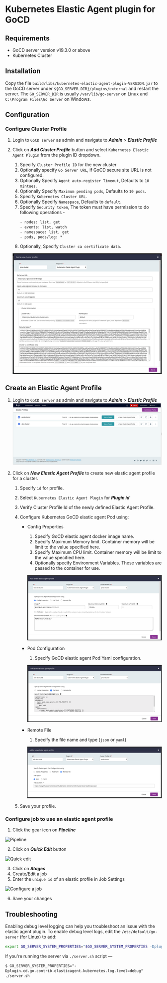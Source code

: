 # Kubernetes Elastic Agent plugin for GoCD

## Requirements

* GoCD server version v19.3.0 or above
* Kubernetes Cluster

## Installation

Copy the file `build/libs/kubernetes-elastic-agent-plugin-VERSION.jar` to the GoCD server under `${GO_SERVER_DIR}/plugins/external` 
and restart the server. The `GO_SERVER_DIR` is usually `/var/lib/go-server` on Linux and `C:\Program Files\Go Server` 
on Windows.

## Configuration

### Configure Cluster Profile

1. Login to `GoCD server` as admin and navigate to **_Admin_** _>_ **_Elastic Profile_**
2. Click on **_Add Cluster Profile_** button and select `Kubernetes Elastic Agent Plugin` from the plugin ID dropdown.
    1. Specify `Cluster Profile ID` for the new cluster
    1. Optionally specify `Go Server URL`, if GoCD secure site URL is not configured.
    2. Optionally Specify `Agent auto-register Timeout`, Defaults to `10 mintues`.
    3. Optionally Specify `Maximum pending pods`, Defaults to `10 pods`.
    4. Specify `Kubernetes Cluster URL`.
    5. Optionally Specify `Namespace`, Defaults to `default`.
    6. Specify `Security token`, The token must have permission to do following operations -
        ```
        - nodes: list, get
        - events: list, watch
        - namespace: list, get
        - pods, pods/log: *
        ```
    7. Optionally, Specify `Cluster ca certificate data`.
    
    !["Kubernetes Cluster Profile"][1]

## Create an Elastic Agent Profile

1. Login to `GoCD server` as admin and navigate to **_Admin_** _>_ **_Elastic Profile_**
    ![Elastic Profiles][2]

2. Click on **_New Elastic Agent Profile_** to create new elastic agent profile for a cluster.
    1. Specify `id` for profile.
    2. Select `Kubernetes Elastic Agent Plugin` for **_Plugin id_**
    3. Verify Cluster Profile Id of the newly defined Elastic Agent Profile.
    4. Configure Kubernetes GoCD elastic agent Pod using:
        - Config Properties
            1. Specify GoCD elastic agent docker image name.
            2. Specify Maximum Memory limit. Container memory will be limit to the value specified here.
            3. Specify Maximum CPU limit. Container memory will be limit to the value specified here.
            4. Optionally specify Environment Variables. These variables are passed to the container for use.
            
            ![Create elastic profile using config properties][3]

        - Pod Configuration
            1. Specify GoCD elastic agent Pod Yaml configuration.
            
            ![Create elastic profile using pod configuration][4]

        - Remote File
            1. Specify the file name and type (`json` or `yaml`)

            ![Create elastic profile using remote file configuration][8]

    5. Save your profile.
    
    

### Configure job to use an elastic agent profile

1. Click the gear icon on **_Pipeline_**

![Pipeline][5]

2. Click on **_Quick Edit_** button

![Quick edit][6]

3. Click on **_Stages_**
4. Create/Edit a job
5. Enter the `unique id` of an elastic profile in Job Settings

![Configure a job][7]

6. Save your changes

## Troubleshooting

Enabling debug level logging can help you troubleshoot an issue with the elastic agent plugin. To enable debug level logs, edit the `/etc/default/go-server` (for Linux) to add:

```bash
export GO_SERVER_SYSTEM_PROPERTIES="$GO_SERVER_SYSTEM_PROPERTIES -Dplugin.cd.go.contrib.elasticagent.kubernetes.log.level=debug"
```

If you're running the server via `./server.sh` script —

```
$ GO_SERVER_SYSTEM_PROPERTIES="-Dplugin.cd.go.contrib.elasticagent.kubernetes.log.level=debug" ./server.sh
```


[1]: images/cluster-profile.png     "Kubernetes Cluster Profile"
[2]: images/profiles-page.png  "Elastic profiles"
[3]: images/profile.png "Create elastic profile using config properties"
[4]: images/profile-with-pod-yaml.png "Create elastic profile using pod configuration"
[5]: images/pipeline.png  "Pipeline"
[6]: images/quick-edit.png  "Quick edit"
[7]: images/configure-job.png  "Configure a job"
[8]: images/profile_with_remote_file.png "Create elastic profile using remote file configuration"
